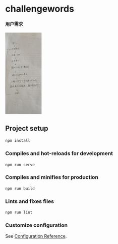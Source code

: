 # challengewords

#### 用户需求

<img src="https://raw.githubusercontent.com/ahuinee/challengewords/master/resources/WechatIMG162.jpeg" style="zoom:25%;" />



## Project setup
```
npm install
```

### Compiles and hot-reloads for development
```
npm run serve
```

### Compiles and minifies for production
```
npm run build
```

### Lints and fixes files
```
npm run lint
```

### Customize configuration
See [Configuration Reference](https://cli.vuejs.org/config/).
